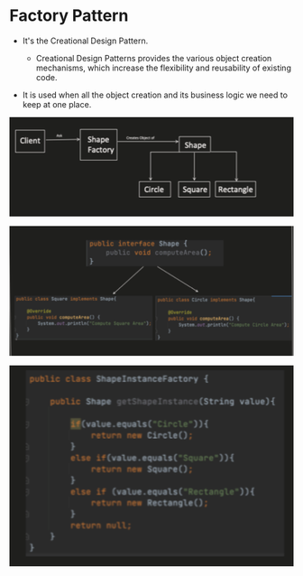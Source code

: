 # Factory Pattern
- It's the Creational Design Pattern.
    - Creational Design Patterns provides the various object creation mechanisms, which increase the flexibility and reusability of existing code.

- It is used when all the object creation and its business logic we need to keep at one place.

![alt text](image-3.png)

![alt text](image-4.png)

![alt text](image-5.png)
